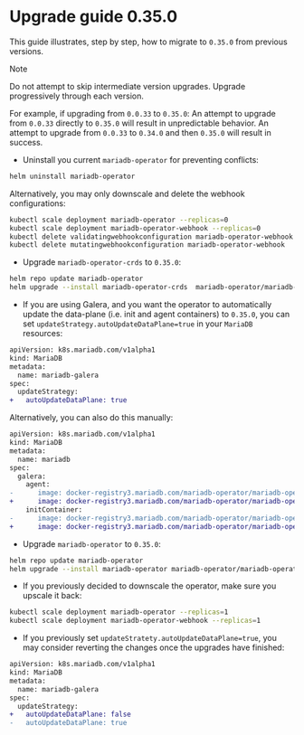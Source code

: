 # Upgrade guide 0.35.0

This guide illustrates, step by step, how to migrate to `0.35.0` from previous versions. 

> [!NOTE]  
> Do not attempt to skip intermediate version upgrades. Upgrade progressively through each version.

For example, if upgrading from `0.0.33` to `0.35.0`:
An attempt to upgrade from `0.0.33` directly to `0.35.0` will result in unpredictable behavior.
An attempt to upgrade from `0.0.33` to `0.34.0` and then `0.35.0` will result in success.

- Uninstall you current `mariadb-operator` for preventing conflicts:
```bash
helm uninstall mariadb-operator
```
Alternatively, you may only downscale and delete the webhook configurations:
```bash
kubectl scale deployment mariadb-operator --replicas=0
kubectl scale deployment mariadb-operator-webhook --replicas=0
kubectl delete validatingwebhookconfiguration mariadb-operator-webhook
kubectl delete mutatingwebhookconfiguration mariadb-operator-webhook
```

- Upgrade `mariadb-operator-crds` to `0.35.0`:

```bash
helm repo update mariadb-operator
helm upgrade --install mariadb-operator-crds  mariadb-operator/mariadb-operator-crds --version 0.35.0
```

- If you are using Galera, and you want the operator to automatically update the data-plane (i.e. init and agent containers) to `0.35.0`, you can set `updateStrategy.autoUpdateDataPlane=true` in your `MariaDB` resources:

```diff
apiVersion: k8s.mariadb.com/v1alpha1
kind: MariaDB
metadata:
  name: mariadb-galera
spec:
  updateStrategy:
+   autoUpdateDataPlane: true
```

Alternatively, you can also do this manually:

```diff
apiVersion: k8s.mariadb.com/v1alpha1
kind: MariaDB
metadata:
  name: mariadb
spec:
  galera:
    agent:
-      image: docker-registry3.mariadb.com/mariadb-operator/mariadb-operator:0.34.0
+      image: docker-registry3.mariadb.com/mariadb-operator/mariadb-operator:0.35.0
    initContainer:
-      image: docker-registry3.mariadb.com/mariadb-operator/mariadb-operator:0.34.0
+      image: docker-registry3.mariadb.com/mariadb-operator/mariadb-operator:0.35.0
```

-  Upgrade `mariadb-operator` to `0.35.0`:
```bash 
helm repo update mariadb-operator
helm upgrade --install mariadb-operator mariadb-operator/mariadb-operator --version 0.35.0 
```

- If you previously decided to downscale the operator, make sure you upscale it back:
```bash
kubectl scale deployment mariadb-operator --replicas=1
kubectl scale deployment mariadb-operator-webhook --replicas=1
```

- If you previously set `updateStratety.autoUpdateDataPlane=true`, you may consider reverting the changes once the upgrades have finished:

```diff
apiVersion: k8s.mariadb.com/v1alpha1
kind: MariaDB
metadata:
  name: mariadb-galera
spec:
  updateStrategy:
+   autoUpdateDataPlane: false
-   autoUpdateDataPlane: true
```
